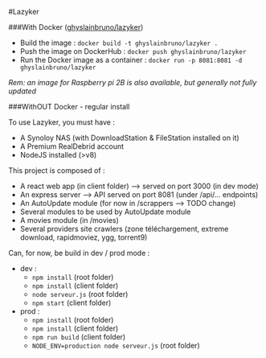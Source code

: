 #Lazyker

###With Docker ([ghyslainbruno/lazyker](https://hub.docker.com/r/ghyslainbruno/lazyker/))

* Build the image : ```docker build -t ghyslainbruno/lazyker .```
* Push the image on DockerHub : ```docker push ghyslainbruno/lazyker```
* Run the Docker image as a container : ```docker run -p 8081:8081 -d ghyslainbruno/lazyker```

*Rem: an image for Raspberry pi 2B is also available, but generally not fully updated* 

###WithOUT Docker - regular install

To use Lazyker, you must have : 
- A Synoloy NAS (with DownloadStation & FileStation installed on it)
- A Premium RealDebrid account
- NodeJS installed (>v8)

This project is composed of : 

- A react web app (in client folder) --> served on port 3000 (in dev mode)
- An express server --> API served on port 8081 (under /api/... endpoints)
- An AutoUpdate module (for now in /scrappers --> TODO change)
- Several modules to be used by AutoUpdate module
- A movies module (in /movies)
- Several providers site crawlers (zone téléchargement, extreme download, rapidmoviez, ygg, torrent9)

Can, for now, be build in dev / prod mode : 
* dev : 
  * ```npm install``` (root folder)
  * ```npm install``` (client folder)  
  * ```node serveur.js``` (root folder)
  * ```npm start``` (client folder)
* prod : 
  * ```npm install``` (root folder)
  * ```npm install``` (client folder)  
  * ```npm run build``` (client folder)
  * ```NODE_ENV=production node serveur.js``` (root folder)
  